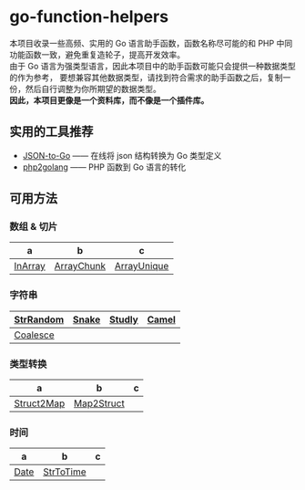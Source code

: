 # go-function-helpers

本项目收录一些高频、实用的 Go 语言助手函数，函数名称尽可能的和 PHP 中同功能函数一致，避免重复造轮子，提高开发效率。  
由于 Go 语言为强类型语言，因此本项目中的助手函数可能只会提供一种数据类型的作为参考，
要想兼容其他数据类型，请找到符合需求的助手函数之后，复制一份，然后自行调整为你所期望的数据类型。  
**因此，本项目更像是一个资料库，而不像是一个插件库。**

## 实用的工具推荐

- [JSON-to-Go](https://mholt.github.io/json-to-go/) —— 在线将 json 结构转换为 Go 类型定义
- [php2golang](https://www.php2golang.com/) —— PHP 函数到 Go 语言的转化

## 可用方法

### 数组 & 切片

a | b                      | c
--- |------------------------| ---
[InArray](./arrayx) | [ArrayChunk](./arrayx) | [ArrayUnique](./array)

### 字符串

[StrRandom](./strx) | [Snake](./strx) | [Studly](./strx) | [Camel](./strx)
--- | --- | --- | ---
[Coalesce](./strx) | | |

### 类型转换

a | b                   | c
--- |---------------------| --- 
[Struct2Map](./convert) | [Map2Struct](./convert) |


### 时间

a | b                    | c 
--- |----------------------|------------------
[Date](./timex) | [StrToTime](./timex) |